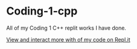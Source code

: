 # Coding-1-cpp
All of my Coding 1 C++ replit works I have done.


[View and interact more with of my code on Repl.it](https://replit.com/@maligons)
